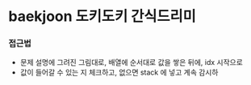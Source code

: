 # baekjoon 도키도키 간식드리미

### 접근법

- 문제 설명에 그려진 그림대로, 배열에 순서대로 값을 쌓은 뒤에, idx 시작으로
- 값이 들어갈 수 있는 지 체크하고, 없으면 stack 에 넣고 계속 감시하